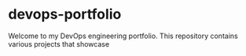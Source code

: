 # devops-portfolio
Welcome to my DevOps engineering portfolio. This repository contains various projects that showcase
